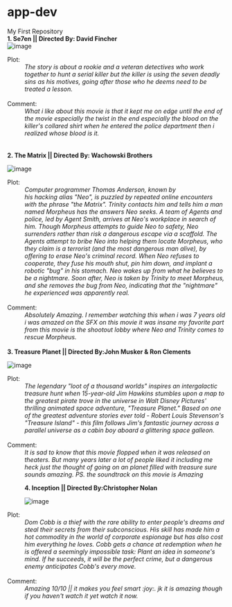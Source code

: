 # app-dev
My First Repository
<br>
<b>1. Se7en || Directed By: David Fincher</b>
<br>
![image](https://user-images.githubusercontent.com/102843107/206891966-054a378d-cdba-48ed-a48b-fdca31bf96ce.png)
<dt>Plot:</dt>
<dd><i>The story is about a rookie and a veteran detectives who work together to hunt a serial killer but the killer is using the seven deadly sins as his motives, going after those who he deems need to be treated a lesson.</i></dd>
<br>
<dt>Comment:</dt>
<dd><i>What i like about this movie is that it kept me on edge until the end of the movie especially the twist in the end especially the blood on the killer's collared shirt when he entered the police department then i realized whose blood is it.</i></dd>
<br></br>
<b>2. The Matrix || Directed By: Wachowski Brothers</b>

![image](https://user-images.githubusercontent.com/102843107/206891944-69309a15-37b0-47cb-b4ce-d0a73cbe055f.png)
<dt>Plot:</dt>
<dd><i>Computer programmer Thomas Anderson, known by his hacking alias "Neo", is puzzled by repeated online encounters with the phrase "the Matrix". Trinity contacts him and tells him a man named Morpheus has the answers Neo seeks. A team of Agents and police, led by Agent Smith, arrives at Neo's workplace in search of him. Though Morpheus attempts to guide Neo to safety, Neo surrenders rather than risk a dangerous escape via a scaffold. The Agents attempt to bribe Neo into helping them locate Morpheus, who they claim is a terrorist (and the most dangerous man alive), by offering to erase Neo's criminal record. When Neo refuses to cooperate, they fuse his mouth shut, pin him down, and implant a robotic "bug" in his stomach. Neo wakes up from what he believes to be a nightmare. Soon after, Neo is taken by Trinity to meet Morpheus, and she removes the bug from Neo, indicating that the "nightmare" he experienced was apparently real.</i></dd>
<br>
<dt>Comment:</dt>
<dd><i>Absolutely Amazing. I remember watching this when i was 7 years old i was amazed on the SFX on this movie it was insane my favorite part from this movie is the shootout lobby where Neo and Trinity comes to rescue Morpheus.</i></dd>
<br>
<b>3. Treasure Planet || Directed By:John Musker & Ron Clements</b>

![image](https://user-images.githubusercontent.com/102843107/206892226-56fec232-e44b-4897-9a59-4ad735f4cbce.png)

<dt>Plot:</dt>
<dd><i>The legendary "loot of a thousand worlds" inspires an intergalactic treasure hunt when 15-year-old Jim Hawkins stumbles upon a map to the greatest pirate trove in the universe in Walt Disney Pictures' thrilling animated space adventure, "Treasure Planet." Based on one of the greatest adventure stories ever told - Robert Louis Stevenson's "Treasure Island" - this film follows Jim's fantastic journey across a parallel universe as a cabin boy aboard a glittering space galleon.</i></dd>
<br>
<dt>Comment:</dt>
<dd><i>It is sad to know that this movie flopped when it was released on theaters. But many years later a lot of people liked it including me  heck just the thought of going on an planet filled with treasure sure sounds amazing. PS. the soundtrack on this movie is Amazing</i></
<br>
  
<b>4. Inception || Directed By:Christopher Nolan</b>

![image](https://user-images.githubusercontent.com/102843107/206892800-88dcde99-69cb-4995-a1ce-38ba40c41d72.png)

<dt>Plot:</dt>
<dd><i>Dom Cobb is a thief with the rare ability to enter people's dreams and steal their secrets from their subconscious. His skill has made him a hot commodity in the world of corporate espionage but has also cost him everything he loves. Cobb gets a chance at redemption when he is offered a seemingly impossible task: Plant an idea in someone's mind. If he succeeds, it will be the perfect crime, but a dangerous enemy anticipates Cobb's every move.</i></dd>
<br>
<dt>Comment:</dt>
<dd><i>Amazing 10/10 || it makes you feel smart :joy:. jk it is amazing though if you haven't watch it yet watch it now.</i></

